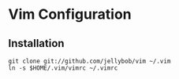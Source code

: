 # Vim Configuration

## Installation

```
git clone git://github.com/jellybob/vim ~/.vim
ln -s $HOME/.vim/vimrc ~/.vimrc
```

